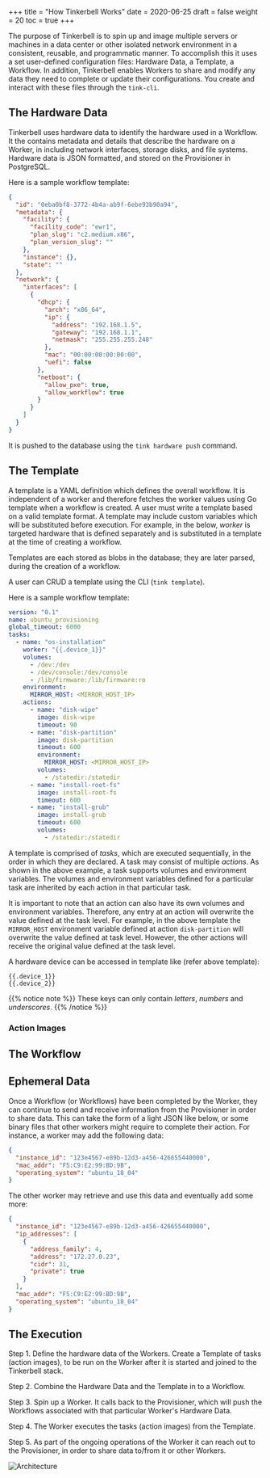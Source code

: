 +++
title = "How Tinkerbell Works"
date = 2020-06-25
draft = false
weight = 20
toc = true
+++

The purpose of Tinkerbell is to spin up and image multiple servers or machines in a data center or other isolated network environment in a consistent, reusable, and programmatic manner. To accomplish this it uses a set user-defined configuration files: Hardware Data, a Template, a Workflow. In addition, Tinkerbell enables Workers to share and modify any data they need to complete or update their configurations. You create and interact with these files through the `tink-cli`.

## The Hardware Data

Tinkerbell uses hardware data to identify the hardware used in a Workflow. It the contains metadata and details that describe the hardware on a Worker, in including network interfaces, storage disks, and file systems. Hardware data is JSON formatted, and stored on the Provisioner in PostgreSQL.

Here is a sample workflow template:
```json
{
  "id": "0eba0bf8-3772-4b4a-ab9f-6ebe93b90a94",
  "metadata": {
    "facility": {
      "facility_code": "ewr1",
      "plan_slug": "c2.medium.x86",
      "plan_version_slug": ""
    },
    "instance": {},
    "state": ""
  },
  "network": {
    "interfaces": [
      {
        "dhcp": {
          "arch": "x86_64",
          "ip": {
            "address": "192.168.1.5",
            "gateway": "192.168.1.1",
            "netmask": "255.255.255.248"
          },
          "mac": "00:00:00:00:00:00",
          "uefi": false
        },
        "netboot": {
          "allow_pxe": true,
          "allow_workflow": true
        }
      }
    ]
  }
}
```

It is pushed to the database using the `tink hardware push` command.

## The Template

A template is a YAML definition which defines the overall workflow.
It is independent of a worker and therefore fetches the worker values using Go template when a workflow is created.
A user must write a template based on a valid template format.
A template may include custom variables which will be substituted before execution.
For example, in the below, _worker_ is targeted hardware that is defined separately and is substituted in a template at the time of creating a workflow.

Templates are each stored as blobs in the database; they are later parsed, during the creation of a workflow.

A user can CRUD a template using the CLI (`tink template`).

Here is a sample workflow template:

```yaml
version: "0.1"
name: ubuntu_provisioning
global_timeout: 6000
tasks:
  - name: "os-installation"
    worker: "{{.device_1}}"
    volumes:
      - /dev:/dev
      - /dev/console:/dev/console
      - /lib/firmware:/lib/firmware:ro
    environment:
      MIRROR_HOST: <MIRROR_HOST_IP>
    actions:
      - name: "disk-wipe"
        image: disk-wipe
        timeout: 90
      - name: "disk-partition"
        image: disk-partition
        timeout: 600
        environment:
          MIRROR_HOST: <MIRROR_HOST_IP>
        volumes:
          - /statedir:/statedir
      - name: "install-root-fs"
        image: install-root-fs
        timeout: 600
      - name: "install-grub"
        image: install-grub
        timeout: 600
        volumes:
          - /statedir:/statedir
```

A template is comprised of _tasks_, which are executed sequentially, in the order in which they are declared.
A task may consist of multiple _actions_.
As shown in the above example, a task supports volumes and environment variables.
The volumes and environment variables defined for a particular task are inherited by each action in that particular task.

It is important to note that an action can also have its own volumes and environment variables.
Therefore, any entry at an action will overwrite the value defined at the task level.
For example, in the above template the `MIRROR_HOST` environment variable defined at action `disk-partition` will overwrite the value defined at task level.
However, the other actions will receive the original value defined at the task level.

A hardware device can be accessed in template like (refer above template):

```
{{.device_1}}
{{.device_2}}
```

{{% notice note %}}
These keys can only contain _letters_, _numbers_ and _underscores_.
{{% /notice %}}


### Action Images

## The Workflow

## Ephemeral Data

Once a Workflow (or Workflows) have been completed by the Worker, they can continue to send and receive information from the Provisioner in order to share data. This can take the form of a light JSON like below, or some binary files that other workers might require to complete their action.
For instance, a worker may add the following data:

```json
{
  "instance_id": "123e4567-e89b-12d3-a456-426655440000",
  "mac_addr": "F5:C9:E2:99:BD:9B",
  "operating_system": "ubuntu_18_04"
}
```

The other worker may retrieve and use this data and eventually add some more:

```json
{
  "instance_id": "123e4567-e89b-12d3-a456-426655440000",
  "ip_addresses": [
    {
      "address_family": 4,
      "address": "172.27.0.23",
      "cidr": 31,
      "private": true
    }
  ],
  "mac_addr": "F5:C9:E2:99:BD:9B",
  "operating_system": "ubuntu_18_04"
}
```

## The Execution

Step 1. Define the hardware data of the Workers. Create a Template of tasks (action images), to be run on the Worker after it is started and joined to the Tinkerbell stack.

Step 2. Combine the Hardware Data and the Template in to a Workflow.

Step 3. Spin up a Worker. It calls back to the Provisioner, which will push the Workflows associated with that particular Worker's Hardware Data.

Step 4. The Worker executes the tasks (action images) from the Template.

Step 5. As part of the ongoing operations of the Worker it can reach out to the Provisioner, in order to share data to/from it or other Workers.

![Architecture](/images/docs/ephemeral-data.png)

